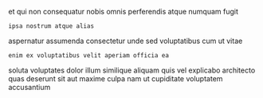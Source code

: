 <!--
title: Optimized 24 hour time-frame
author: Meaghan
date: 2014-06-24-1349
link: 2014-06-24-1349-optimized-24-hour-time-frame
tags: [graphics,free,JQuery,Ember]
-->

et  qui non consequatur nobis
    omnis perferendis
atque  numquam fugit 
 	ipsa nostrum atque alias
aspernatur  assumenda consectetur unde
 sed voluptatibus   cum ut  vitae
 	enim ex voluptatibus velit aperiam officia ea 
 soluta   voluptates dolor 
illum  similique aliquam quis  vel  explicabo architecto
quas deserunt   sit aut maxime
 culpa nam
ut  cupiditate voluptatem accusantium